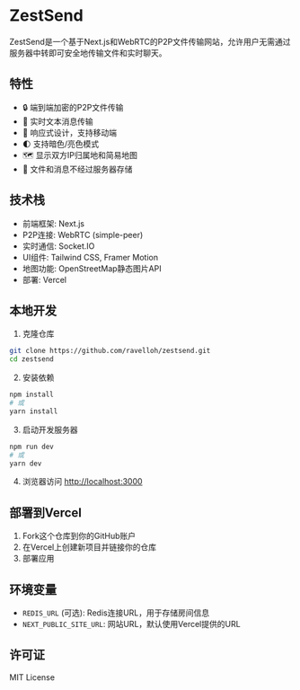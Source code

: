 # ZestSend

ZestSend是一个基于Next.js和WebRTC的P2P文件传输网站，允许用户无需通过服务器中转即可安全地传输文件和实时聊天。

## 特性

- 🔒 端到端加密的P2P文件传输
- 💬 实时文本消息传输
- 📱 响应式设计，支持移动端
- 🌓 支持暗色/亮色模式
- 🗺️ 显示双方IP归属地和简易地图
- 🚀 文件和消息不经过服务器存储

## 技术栈

- 前端框架: Next.js
- P2P连接: WebRTC (simple-peer)
- 实时通信: Socket.IO
- UI组件: Tailwind CSS, Framer Motion
- 地图功能: OpenStreetMap静态图片API
- 部署: Vercel

## 本地开发

1. 克隆仓库

```bash
git clone https://github.com/ravelloh/zestsend.git
cd zestsend
```

2. 安装依赖

```bash
npm install
# 或
yarn install
```

3. 启动开发服务器

```bash
npm run dev
# 或
yarn dev
```

4. 浏览器访问 [http://localhost:3000](http://localhost:3000)

## 部署到Vercel

1. Fork这个仓库到你的GitHub账户
2. 在Vercel上创建新项目并链接你的仓库
3. 部署应用

## 环境变量

- `REDIS_URL` (可选): Redis连接URL，用于存储房间信息
- `NEXT_PUBLIC_SITE_URL`: 网站URL，默认使用Vercel提供的URL

## 许可证

MIT License
